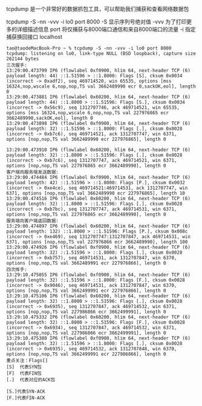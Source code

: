 tcpdump 是一个非常好的数据抓包工具，可以帮助我们捕获和查看网络数据包

tcpdump -S -nn -vvv -i lo0 port 8000
-S 显示序列号绝对值
-vvv 为了打印更多的详细描述信息
port 将仅捕获与8000端口通信和来自8000端口的流量
-i 指定捕获换回接口 localhost

        
    tao@taodeMacBook-Pro ~ % tcpdump -S -nn -vvv -i lo0 port 8000
    tcpdump: listening on lo0, link-type NULL (BSD loopback), capture size 262144 bytes
    三次握手:
    13:29:00.473799 IP6 (flowlabel 0xf0900, hlim 64, next-header TCP (6) payload length: 44) ::1.51596 > ::1.8000: Flags [S], cksum 0x0034 (incorrect -> 0xadf2), seq 469714520, win 65535, options [mss 16324,nop,wscale 6,nop,nop,TS val 3662489990 ecr 0,sackOK,eol], length 0
    13:29:00.473881 IP6 (flowlabel 0x60200, hlim 64, next-header TCP (6) payload length: 44) ::1.8000 > ::1.51596: Flags [S.], cksum 0x0034 (incorrect -> 0x56c9), seq 1312707746, ack 469714521, win 65535, options [mss 16324,nop,wscale 6,nop,nop,TS val 227976865 ecr 3662489990,sackOK,eol], length 0
    13:29:00.473898 IP6 (flowlabel 0xf0900, hlim 64, next-header TCP (6) payload length: 32) ::1.51596 > ::1.8000: Flags [.], cksum 0x0028 (incorrect -> 0xb7c6), seq 469714521, ack 1312707747, win 6371, options [nop,nop,TS val 3662489990 ecr 227976865], length 0

    13:29:00.473910 IP6 (flowlabel 0x60200, hlim 64, next-header TCP (6) payload length: 32) ::1.8000 > ::1.51596: Flags [.], cksum 0x0028 (incorrect -> 0xb7c6), seq 1312707747, ack 469714521, win 6371, options [nop,nop,TS val 227976865 ecr 3662489990], length 0
    客户端向服务端发送数据:
    13:29:00.474484 IP6 (flowlabel 0xf0900, hlim 64, next-header TCP (6) payload length: 42) ::1.51596 > ::1.8000: Flags [P.], cksum 0x0032 (incorrect -> 0xe4ce), seq 469714521:469714531, ack 1312707747, win 6371, options [nop,nop,TS val 3662489990 ecr 227976865], length 10
    13:29:00.474516 IP6 (flowlabel 0x60200, hlim 64, next-header TCP (6) payload length: 32) ::1.8000 > ::1.51596: Flags [.], cksum 0x0028 (incorrect -> 0xb7bc), seq 1312707747, ack 469714531, win 6371, options [nop,nop,TS val 227976865 ecr 3662489990], length 0
    服务端向客户端返回数据:
    13:29:00.474897 IP6 (flowlabel 0x60200, hlim 64, next-header TCP (6) payload length: 132) ::1.8000 > ::1.51596: Flags [P.], cksum 0x008c (incorrect -> 0xe469), seq 1312707747:1312707847, ack 469714531, win 6371, options [nop,nop,TS val 227976866 ecr 3662489990], length 100
    13:29:00.474926 IP6 (flowlabel 0xf0900, hlim 64, next-header TCP (6) payload length: 32) ::1.51596 > ::1.8000: Flags [.], cksum 0x0028 (incorrect -> 0xb757), seq 469714531, ack 1312707847, win 6370, options [nop,nop,TS val 3662489991 ecr 227976866], length 0
    四次挥手:
    13:29:10.475055 IP6 (flowlabel 0xf0900, hlim 64, next-header TCP (6) payload length: 32) ::1.51596 > ::1.8000: Flags [F.], cksum 0x0028 (incorrect -> 0x9046), seq 469714531, ack 1312707847, win 6370, options [nop,nop,TS val 3662499991 ecr 227976866], length 0
    13:29:10.475106 IP6 (flowlabel 0x60200, hlim 64, next-header TCP (6) payload length: 32) ::1.8000 > ::1.51596: Flags [.], cksum 0x0028 (incorrect -> 0x6935), seq 1312707847, ack 469714532, win 6371, options [nop,nop,TS val 227986866 ecr 3662499991], length 0
    13:29:10.475332 IP6 (flowlabel 0x60200, hlim 64, next-header TCP (6) payload length: 32) ::1.8000 > ::1.51596: Flags [F.], cksum 0x0028 (incorrect -> 0x6934), seq 1312707847, ack 469714532, win 6371, options [nop,nop,TS val 227986866 ecr 3662499991], length 0
    13:29:10.475380 IP6 (flowlabel 0xf0900, hlim 64, next-header TCP (6) payload length: 32) ::1.51596 > ::1.8000: Flags [.], cksum 0x0028 (incorrect -> 0x6935), seq 469714532, ack 1312707848, win 6370, options [nop,nop,TS val 3662499991 ecr 227986866], length 0
    重点关注：Flags[] 
    [S]  代表SYN包
    [F]  代表FIN包
    [.]  代表对应的ACK包
    
    [S.]代表SYN-ACK
    [F.]代表FIN-ACK
